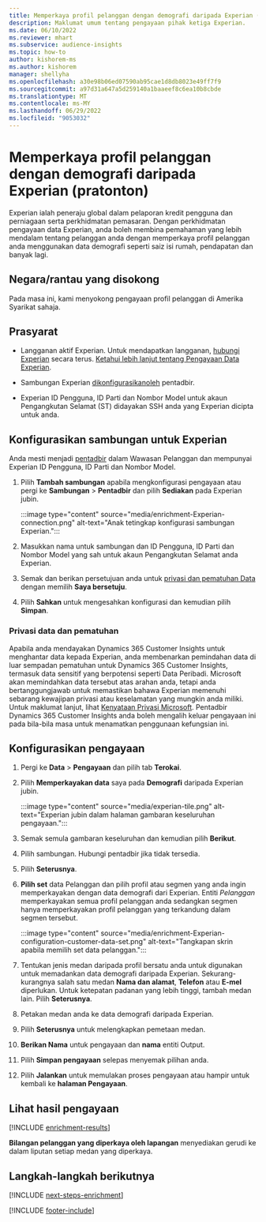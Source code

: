 ```yaml
---
title: Memperkaya profil pelanggan dengan demografi daripada Experian (pratonton)
description: Maklumat umum tentang pengayaan pihak ketiga Experian.
ms.date: 06/10/2022
ms.reviewer: mhart
ms.subservice: audience-insights
ms.topic: how-to
author: kishorem-ms
ms.author: kishorem
manager: shellyha
ms.openlocfilehash: a30e98b06ed07590ab95cae1d8db8023e49ff7f9
ms.sourcegitcommit: a97d31a647a5d259140a1baaeef8c6ea10b8cbde
ms.translationtype: MT
ms.contentlocale: ms-MY
ms.lasthandoff: 06/29/2022
ms.locfileid: "9053032"
---
```

# <a name="enrich-customer-profiles-with-demographics-from-experian-preview"></a>Memperkaya profil pelanggan dengan demografi daripada Experian (pratonton)

Experian ialah peneraju global dalam pelaporan kredit pengguna dan perniagaan serta perkhidmatan pemasaran. Dengan perkhidmatan pengayaan data Experian, anda boleh membina pemahaman yang lebih mendalam tentang pelanggan anda dengan memperkaya profil pelanggan anda menggunakan data demografi seperti saiz isi rumah, pendapatan dan banyak lagi.

## <a name="supported-countriesregions"></a>Negara/rantau yang disokong

Pada masa ini, kami menyokong pengayaan profil pelanggan di Amerika Syarikat sahaja.

## <a name="prerequisites"></a>Prasyarat

- Langganan aktif Experian. Untuk mendapatkan langganan, [hubungi Experian](https://www.experian.com/marketing-services/contact) secara terus. [Ketahui lebih lanjut tentang Pengayaan Data Experian](https://www.experian.com/marketing-services/microsoft?cmpid=ems_web_mci_cdppage).

- Sambungan Experian [dikonfigurasikan](connections.md)[oleh](#configure-the-connection-for-experian) pentadbir.

- Experian ID Pengguna, ID Parti dan Nombor Model untuk akaun Pengangkutan Selamat (ST) didayakan SSH anda yang Experian dicipta untuk anda.

## <a name="configure-the-connection-for-experian"></a>Konfigurasikan sambungan untuk Experian

Anda mesti menjadi [pentadbir](permissions.md#admin) dalam Wawasan Pelanggan dan mempunyai Experian ID Pengguna, ID Parti dan Nombor Model.

1. Pilih **Tambah sambungan** apabila mengkonfigurasi pengayaan atau pergi ke **Sambungan** > **Pentadbir** dan pilih **Sediakan** pada Experian jubin.

   :::image type="content" source="media/enrichment-Experian-connection.png" alt-text="Anak tetingkap konfigurasi sambungan Experian.":::

1. Masukkan nama untuk sambungan dan ID Pengguna, ID Parti dan Nombor Model yang sah untuk akaun Pengangkutan Selamat anda Experian.

1. Semak dan berikan persetujuan anda untuk [privasi dan pematuhan Data](#data-privacy-and-compliance) dengan memilih **Saya bersetuju**.

1. Pilih **Sahkan** untuk mengesahkan konfigurasi dan kemudian pilih **Simpan**.

### <a name="data-privacy-and-compliance"></a>Privasi data dan pematuhan

Apabila anda mendayakan Dynamics 365 Customer Insights untuk menghantar data kepada Experian, anda membenarkan pemindahan data di luar sempadan pematuhan untuk Dynamics 365 Customer Insights, termasuk data sensitif yang berpotensi seperti Data Peribadi. Microsoft akan memindahkan data tersebut atas arahan anda, tetapi anda bertanggungjawab untuk memastikan bahawa Experian memenuhi sebarang kewajipan privasi atau keselamatan yang mungkin anda miliki. Untuk maklumat lanjut, lihat [Kenyataan Privasi Microsoft](https://go.microsoft.com/fwlink/?linkid=396732). Pentadbir Dynamics 365 Customer Insights anda boleh mengalih keluar pengayaan ini pada bila-bila masa untuk menamatkan penggunaan kefungsian ini.

## <a name="configure-the-enrichment"></a>Konfigurasikan pengayaan

1. Pergi ke **Data** > **Pengayaan** dan pilih tab **Terokai**.

1. Pilih **Memperkayakan data** saya pada **Demografi** daripada Experian jubin.

   :::image type="content" source="media/experian-tile.png" alt-text="Experian jubin dalam halaman gambaran keseluruhan pengayaan.":::

1. Semak semula gambaran keseluruhan dan kemudian pilih **Berikut**.

1. Pilih sambungan. Hubungi pentadbir jika tidak tersedia.

1. Pilih **Seterusnya**.

1. **Pilih set** data Pelanggan dan pilih profil atau segmen yang anda ingin memperkayakan dengan data demografi dari Experian. Entiti *Pelanggan* memperkayakan semua profil pelanggan anda sedangkan segmen hanya memperkayakan profil pelanggan yang terkandung dalam segmen tersebut.

    :::image type="content" source="media/enrichment-Experian-configuration-customer-data-set.png" alt-text="Tangkapan skrin apabila memilih set data pelanggan.":::

1. Tentukan jenis medan daripada profil bersatu anda untuk digunakan untuk memadankan data demografi daripada Experian. Sekurang-kurangnya salah satu medan **Nama dan alamat**, **Telefon** atau **E-mel** diperlukan. Untuk ketepatan padanan yang lebih tinggi, tambah medan lain. Pilih **Seterusnya**.

1. Petakan medan anda ke data demografi daripada Experian.

1. Pilih **Seterusnya** untuk melengkapkan pemetaan medan.

1. **Berikan Nama** untuk pengayaan dan **nama** entiti Output.

1. Pilih **Simpan pengayaan** selepas menyemak pilihan anda.

1. Pilih **Jalankan** untuk memulakan proses pengayaan atau hampir untuk kembali ke **halaman Pengayaan**.

## <a name="view-enrichment-results"></a>Lihat hasil pengayaan

[!INCLUDE [enrichment-results](includes/enrichment-results.md)]

**Bilangan pelanggan yang diperkaya oleh lapangan** menyediakan gerudi ke dalam liputan setiap medan yang diperkaya.

## <a name="next-steps"></a>Langkah-langkah berikutnya

[!INCLUDE [next-steps-enrichment](includes/next-steps-enrichment.md)]

[!INCLUDE [footer-include](includes/footer-banner.md)]
